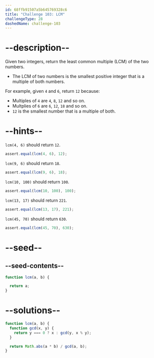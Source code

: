 ```yaml
---
id: 68ffb91507a5b645769328c6
title: "Challenge 103: LCM"
challengeType: 28
dashedName: challenge-103
---
```


# --description--

Given two integers, return the least common multiple (LCM) of the two numbers.

- The LCM of two numbers is the smallest positive integer that is a multiple of both numbers.

For example, given `4` and `6`, return `12` because:

- Multiples of `4` are `4`, `8`, `12` and so on.
- Multplies of `6` are `6`, `12`, `18` and so on.
- `12` is the smallest number that is a multiple of both.

# --hints--

`lcm(4, 6)` should return `12`.

```js
assert.equal(lcm(4, 6), 12);
```

`lcm(9, 6)` should return `18`.

```js
assert.equal(lcm(9, 6), 18);
```

`lcm(10, 100)` should return `100`.

```js
assert.equal(lcm(10, 100), 100);
```

`lcm(13, 17)` should return `221`.

```js
assert.equal(lcm(13, 17), 221);
```

`lcm(45, 70)` should return `630`.

```js
assert.equal(lcm(45, 70), 630);
```

# --seed--

## --seed-contents--

```js
function lcm(a, b) {

  return a;
}
```

# --solutions--

```js
function lcm(a, b) {
  function gcd(x, y) {
    return y === 0 ? x : gcd(y, x % y);
  }

  return Math.abs(a * b) / gcd(a, b);
}
```
